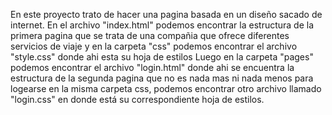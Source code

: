 En este proyecto trato de hacer una pagina basada en un diseño sacado de internet. 
En el archivo "index.html" podemos encontrar la estructura de la primera pagina que se trata de una compañia que ofrece diferentes servicios de viaje y en la carpeta "css" podemos encontrar
el archivo "style.css" donde ahi esta su hoja de estilos
Luego en la carpeta "pages" podemos encontrar el archivo "login.html" donde ahi se encuentra la estructura de la segunda pagina que no es nada mas ni nada menos para logearse en la misma
carpeta css, podemos encontrar otro archivo llamado "login.css" en donde está su correspondiente hoja de estilos.
